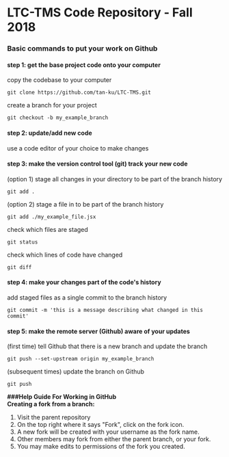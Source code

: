 # LTC-TMS Code Repository - Fall 2018

### Basic commands to put your work on Github

#### step 1: get the base project code onto your computer
copy the codebase to your computer
```
git clone https://github.com/tan-ku/LTC-TMS.git
```

create a branch for your project
```
git checkout -b my_example_branch
```

#### step 2: update/add new code
use a code editor of your choice to make changes

#### step 3: make the version control tool (git) track your new code
(option 1) stage all changes in your directory to be part of the branch history
```
git add .
```

(option 2) stage a file in to be part of the branch history
```
git add ./my_example_file.jsx
```

check which files are staged
```
git status
```

check which lines of code have changed
```
git diff
```

#### step 4: make your changes part of the code's history
add staged files as a single commit to the branch history
```
git commit -m 'this is a message describing what changed in this commit'
```

#### step 5: make the remote server (Github) aware of your updates
(first time) tell Github that there is a new branch and update the branch
```
git push --set-upstream origin my_example_branch
```

(subsequent times) update the branch on Github
```
git push
```


**###Help Guide For Working in GitHub**<br/>
**Creating a fork from a branch:**
1. Visit the parent repository
2. On the top right where it says "Fork", click on the fork icon.
3. A new fork will be created with your username as the fork name.
4. Other members may fork from either the parent branch, or your fork.
5. You may make edits to permissions of the fork you created.
